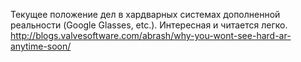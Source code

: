 Текущее положение дел в хардварных системах дополненной реальности (Google Glasses, etc.). Интересная и читается легко.
http://blogs.valvesoftware.com/abrash/why-you-wont-see-hard-ar-anytime-soon/
